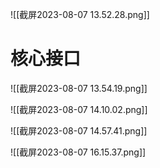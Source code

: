 ![[截屏2023-08-07 13.52.28.png]]

# 核心接口
![[截屏2023-08-07 13.54.19.png]]

![[截屏2023-08-07 14.10.02.png]]

![[截屏2023-08-07 14.57.41.png]]

![[截屏2023-08-07 16.15.37.png]]

